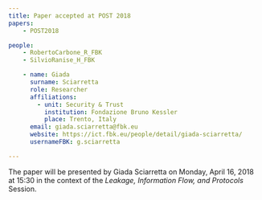 ```yaml
---
title: Paper accepted at POST 2018
papers:
    - POST2018

people:
    - RobertoCarbone_R_FBK
    - SilvioRanise_H_FBK

    - name: Giada
      surname: Sciarretta
      role: Researcher
      affiliations:
        - unit: Security & Trust
          institution: Fondazione Bruno Kessler
          place: Trento, Italy
      email: giada.sciarretta@fbk.eu
      website: https://ict.fbk.eu/people/detail/giada-sciarretta/
      usernameFBK: g.sciarretta

---
```


The paper will be presented by Giada Sciarretta on Monday, April 16, 2018 at 15:30 in the context of the *Leakage, Information Flow, and Protocols* Session.